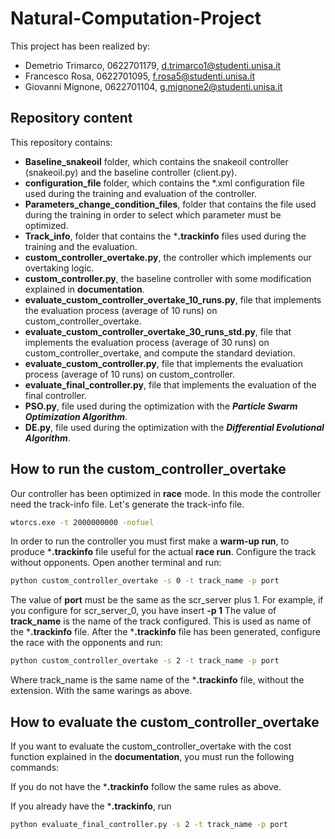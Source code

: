 # Natural-Computation-Project

This project has been realized by:
- Demetrio Trimarco, 0622701179, d.trimarco1@studenti.unisa.it
- Francesco Rosa, 0622701095, f.rosa5@studenti.unisa.it
- Giovanni Mignone, 0622701104, g.mignone2@studenti.unisa.it

## Repository content

This repository contains:
- **Baseline_snakeoil** folder, which contains the snakeoil controller (snakeoil.py) and the baseline controller (client.py).
- **configuration_file** folder, which contains the *.xml configuration file used during the training and evaluation of the controller.
- **Parameters_change_condition_files**, folder that contains the file used during the training in order to select which parameter must be optimized.
- **Track_info**, folder that contains the ***.trackinfo** files used during the training and the evaluation.
- **custom_controller_overtake.py**, the controller which implements our overtaking logic.
- **custom_controller.py**, the baseline controller with some modification explained in **documentation**.
- **evaluate_custom_controller_overtake_10_runs.py**, file that implements the evaluation process (average of 10 runs) on custom_controller_overtake. 
- **evaluate_custom_controller_overtake_30_runs_std.py**, file that implements the evaluation process (average of 30 runs) on custom_controller_overtake, and compute the standard deviation. 
- **evaluate_custom_controller.py**, file that implements the evaluation process (average of 10 runs) on custom_controller.
- **evaluate_final_controller.py**, file that implements the evaluation of the final controller.
- **PSO&#46;py**, file used during the optimization with the ***Particle Swarm Optimization Algorithm***.
- **DE&#46;py**, file used during the optimization with the ***Differential Evolutional Algorithm***.

## How to run the custom_controller_overtake

Our controller has been optimized in **race** mode.
In this mode the controller need the track-info file.
Let's generate the track-info file.

```bash
wtorcs.exe -t 2000000000 -nofuel
```
In order to run the controller you must first make a **warm-up run**, to produce ***.trackinfo** file useful for the actual **race run**.
Configure the track without opponents.
Open another terminal and run:
```bash
python custom_controller_overtake -s 0 -t track_name -p port
```
The value of **port** must be the same as the scr_server plus 1.
For example, if you configure for scr_server_0, you have insert **-p 1**
The value of **track_name** is the name of the track configured. This is used as name of the ***.trackinfo** file.
After the ***.trackinfo** file has been generated, configure the race with the opponents and run:
```bash
python custom_controller_overtake -s 2 -t track_name -p port
```
Where track_name is the same name of the ***.trackinfo** file, without the extension.
With the same warings as above.

## How to evaluate the custom_controller_overtake
If you want to evaluate the custom_controller_overtake with the cost function explained in the **documentation**, you must run the following commands:

If you do not have the ***.trackinfo** follow the same rules as above.

If you already have the ***.trackinfo**, run
```bash
python evaluate_final_controller.py -s 2 -t track_name -p port
```